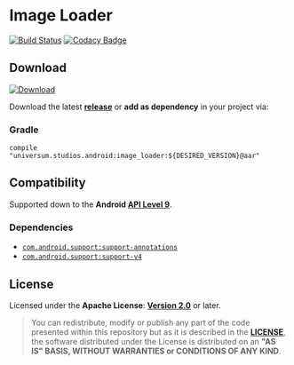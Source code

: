 Image Loader
===============

[![Build Status](https://travis-ci.org/universum-studios/android_image_loader.svg?branch=master)](https://travis-ci.org/universum-studios/android_image_loader)
[![Codacy Badge](https://api.codacy.com/project/badge/Grade/f5d740b5071a4320be8f22b651509086)](https://www.codacy.com/app/universum-studios/android_image_loader?utm_source=github.com&amp;utm_medium=referral&amp;utm_content=universum-studios/android_image_loader&amp;utm_campaign=Badge_Grade)

## Download ##
[![Download](https://api.bintray.com/packages/universum-studios/android/universum.studios.android%3Aimage-loader/images/download.svg)](https://bintray.com/universum-studios/android/universum.studios.android%3Aimage-loader/_latestVersion)

Download the latest **[release](https://github.com/universum-studios/android_image_loader/releases "Latest Releases page")** or **add as dependency** in your project via:

### Gradle ###

    compile "universum.studios.android:image_loader:${DESIRED_VERSION}@aar"

## Compatibility ##

Supported down to the **Android [API Level 9](http://developer.android.com/about/versions/android-2.3.html "See API highlights")**.

### Dependencies ###

- [`com.android.support:support-annotations`](https://developer.android.com/topic/libraries/support-library/packages.html#annotations)
- [`com.android.support:support-v4`](https://developer.android.com/topic/libraries/support-library/packages.html#v4)

## License ##

Licensed under the **Apache License**: **[Version 2.0](http://www.apache.org/licenses/LICENSE-2.0)** or later.

> You can redistribute, modify or publish any part of the code presented within this repository but as it is described in the [**LICENSE**](https://github.com/universum-studios/android_image_loader/blob/master/LICENSE.md), the software distributed under the License is distributed on an **"AS IS" BASIS, WITHOUT WARRANTIES or CONDITIONS OF ANY KIND**.
